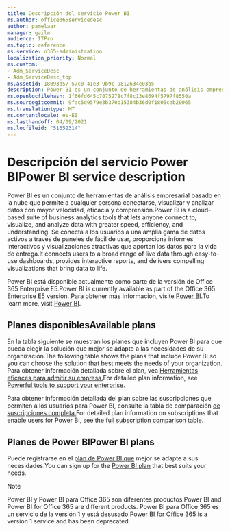 ```yaml
---
title: Descripción del servicio Power BI
ms.author: office365servicedesc
author: pamelaar
manager: gailw
audience: ITPro
ms.topic: reference
ms.service: o365-administration
localization_priority: Normal
ms.custom:
- Adm_ServiceDesc
- Adm_ServiceDesc_top
ms.assetid: 18093d57-57c0-41e3-9b9c-9812634e03b5
description: Power BI es un conjunto de herramientas de análisis empresarial basado en la nube que permite a cualquier persona conectarse, visualizar y analizar datos con mayor velocidad, eficacia y comprensión. Se conecta a los usuarios a una amplia gama de datos activos a través de paneles de fácil de usar, proporciona informes interactivos y visualizaciones atractivas que aportan los datos para la vida de entrega.
ms.openlocfilehash: 1f66fd645c7075278c7f8c13e8694f5797f8550a
ms.sourcegitcommit: 9fac5d9579e3b370b15384b36d0f1805cab20065
ms.translationtype: MT
ms.contentlocale: es-ES
ms.lasthandoff: 04/09/2021
ms.locfileid: "51652314"
---
```

# <a name="power-bi-service-description"></a><span data-ttu-id="dfd34-104">Descripción del servicio Power BI</span><span class="sxs-lookup"><span data-stu-id="dfd34-104">Power BI service description</span></span>

<span data-ttu-id="dfd34-105">Power BI es un conjunto de herramientas de análisis empresarial basado en la nube que permite a cualquier persona conectarse, visualizar y analizar datos con mayor velocidad, eficacia y comprensión.</span><span class="sxs-lookup"><span data-stu-id="dfd34-105">Power BI is a cloud-based suite of business analytics tools that lets anyone connect to, visualize, and analyze data with greater speed, efficiency, and understanding.</span></span> <span data-ttu-id="dfd34-106">Se conecta a los usuarios a una amplia gama de datos activos a través de paneles de fácil de usar, proporciona informes interactivos y visualizaciones atractivas que aportan los datos para la vida de entrega.</span><span class="sxs-lookup"><span data-stu-id="dfd34-106">It connects users to a broad range of live data through easy-to-use dashboards, provides interactive reports, and delivers compelling visualizations that bring data to life.</span></span>

<span data-ttu-id="dfd34-107">Power BI está disponible actualmente como parte de la versión de Office 365 Enterprise E5.</span><span class="sxs-lookup"><span data-stu-id="dfd34-107">Power BI is currently available as part of the Office 365 Enterprise E5 version.</span></span> <span data-ttu-id="dfd34-108">Para obtener más información, visite [Power BI](https://powerbi.microsoft.com/).</span><span class="sxs-lookup"><span data-stu-id="dfd34-108">To learn more, visit [Power BI](https://powerbi.microsoft.com/).</span></span>

## <a name="available-plans"></a><span data-ttu-id="dfd34-109">Planes disponibles</span><span class="sxs-lookup"><span data-stu-id="dfd34-109">Available plans</span></span>

<span data-ttu-id="dfd34-110">En la tabla siguiente se muestran los planes que incluyen Power BI para que pueda elegir la solución que mejor se adapte a las necesidades de su organización.</span><span class="sxs-lookup"><span data-stu-id="dfd34-110">The following table shows the plans that include Power BI so you can choose the solution that best meets the needs of your organization.</span></span> <span data-ttu-id="dfd34-111">Para obtener información detallada sobre el plan, vea [Herramientas eficaces para admitir su empresa.](https://www.microsoft.com/microsoft-365/enterprise/compare-office-365-plans)</span><span class="sxs-lookup"><span data-stu-id="dfd34-111">For detailed plan information, see [Powerful tools to support your enterprise](https://www.microsoft.com/microsoft-365/enterprise/compare-office-365-plans).</span></span>

<span data-ttu-id="dfd34-112">Para obtener información detallada del plan sobre las suscripciones que permiten a los usuarios para Power BI, consulte la tabla de comparación [de suscripciones completa.](https://go.microsoft.com/fwlink/?linkid=2139145)</span><span class="sxs-lookup"><span data-stu-id="dfd34-112">For detailed plan information on subscriptions that enable users for Power BI, see the [full subscription comparison table](https://go.microsoft.com/fwlink/?linkid=2139145).</span></span>
 
## <a name="power-bi-plans"></a><span data-ttu-id="dfd34-113">Planes de Power BI</span><span class="sxs-lookup"><span data-stu-id="dfd34-113">Power BI plans</span></span>

<span data-ttu-id="dfd34-114">Puede registrarse en el [plan de Power BI que](https://go.microsoft.com/fwlink/?LinkID=786854) mejor se adapte a sus necesidades.</span><span class="sxs-lookup"><span data-stu-id="dfd34-114">You can sign up for the [Power BI plan](https://go.microsoft.com/fwlink/?LinkID=786854) that best suits your needs.</span></span> 
  
> [!NOTE]
> <span data-ttu-id="dfd34-115">Power BI y Power BI para Office 365 son diferentes productos.</span><span class="sxs-lookup"><span data-stu-id="dfd34-115">Power BI and Power BI for Office 365 are different products.</span></span> <span data-ttu-id="dfd34-116">Power BI para Office 365 es un servicio de la versión 1 y está desusado.</span><span class="sxs-lookup"><span data-stu-id="dfd34-116">Power BI for Office 365 is a version 1 service and has been deprecated.</span></span> 
  